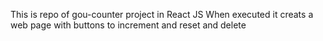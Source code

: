 This is repo of gou-counter project in React JS
When executed it creats a web page with buttons to increment and reset and delete
